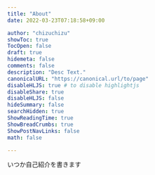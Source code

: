```yaml
---
title: "About"
date: 2022-03-23T07:18:58+09:00

author: "chizuchizu"
showToc: true
TocOpen: false
draft: true
hidemeta: false
comments: false
description: "Desc Text."
canonicalURL: "https://canonical.url/to/page"
disableHLJS: true # to disable highlightjs
disableShare: true
disableHLJS: false
hideSummary: false
searchHidden: true
ShowReadingTime: true
ShowBreadCrumbs: true
ShowPostNavLinks: false
math: false

---
```



いつか自己紹介を書きます
